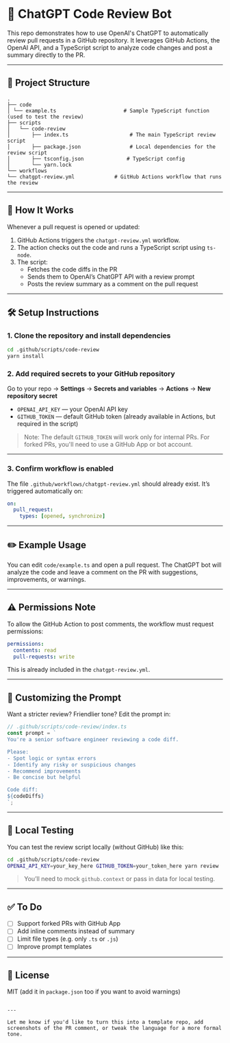 
# 🤖 ChatGPT Code Review Bot

This repo demonstrates how to use OpenAI's ChatGPT to automatically review pull requests in a GitHub repository. It leverages GitHub Actions, the OpenAI API, and a TypeScript script to analyze code changes and post a summary directly to the PR.

---

## 📁 Project Structure

```
.
├── code
│ └── example.ts                      # Sample TypeScript function (used to test the review)
├── scripts
│   └── code-review
│       ├── index.ts                    # The main TypeScript review script
│       ├── package.json                # Local dependencies for the review script
│       ├── tsconfig.json              # TypeScript config
│       └── yarn.lock
└── workflows
└── chatgpt-review.yml             # GitHub Actions workflow that runs the review
```

---

## 🚀 How It Works

Whenever a pull request is opened or updated:

1. GitHub Actions triggers the `chatgpt-review.yml` workflow.
2. The action checks out the code and runs a TypeScript script using `ts-node`.
3. The script:
   - Fetches the code diffs in the PR
   - Sends them to OpenAI’s ChatGPT API with a review prompt
   - Posts the review summary as a comment on the pull request

---

## 🛠 Setup Instructions

### 1. Clone the repository and install dependencies

```bash
cd .github/scripts/code-review
yarn install
```

### 2. Add required secrets to your GitHub repository

Go to your repo → **Settings** → **Secrets and variables** → **Actions** → **New repository secret**

- `OPENAI_API_KEY` — your OpenAI API key
- `GITHUB_TOKEN` — default GitHub token (already available in Actions, but required in the script)

> Note: The default `GITHUB_TOKEN` will work only for internal PRs. For forked PRs, you'll need to use a GitHub App or bot account.

---

### 3. Confirm workflow is enabled

The file `.github/workflows/chatgpt-review.yml` should already exist. It’s triggered automatically on:

```yaml
on:
  pull_request:
    types: [opened, synchronize]
```

---

## ✏️ Example Usage

You can edit `code/example.ts` and open a pull request. The ChatGPT bot will analyze the code and leave a comment on the PR with suggestions, improvements, or warnings.

---

## ⚠️ Permissions Note

To allow the GitHub Action to post comments, the workflow must request permissions:

```yaml
permissions:
  contents: read
  pull-requests: write
```

This is already included in the `chatgpt-review.yml`.

---

## 🧠 Customizing the Prompt

Want a stricter review? Friendlier tone? Edit the prompt in:

```ts
// .github/scripts/code-review/index.ts
const prompt = `
You're a senior software engineer reviewing a code diff.

Please:
- Spot logic or syntax errors
- Identify any risky or suspicious changes
- Recommend improvements
- Be concise but helpful

Code diff:
${codeDiffs}
`;
```

---

## 🧪 Local Testing

You can test the review script locally (without GitHub) like this:

```bash
cd .github/scripts/code-review
OPENAI_API_KEY=your_key_here GITHUB_TOKEN=your_token_here yarn review
```

> You’ll need to mock `github.context` or pass in data for local testing.

---

## ✅ To Do
- [ ] Support forked PRs with GitHub App
- [ ] Add inline comments instead of summary
- [ ] Limit file types (e.g. only `.ts` or `.js`)
- [ ] Improve prompt templates

---

## 📄 License

MIT (add it in `package.json` too if you want to avoid warnings)
```

---

Let me know if you'd like to turn this into a template repo, add screenshots of the PR comment, or tweak the language for a more formal tone.